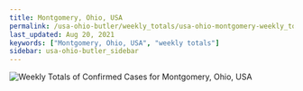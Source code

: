 ```yaml
---
title: Montgomery, Ohio, USA
permalink: /usa-ohio-butler/weekly_totals/usa-ohio-montgomery-weekly_totals.html
last_updated: Aug 20, 2021
keywords: ["Montgomery, Ohio, USA", "weekly totals"]
sidebar: usa-ohio-butler_sidebar
---
```


![Weekly Totals of Confirmed Cases for Montgomery, Ohio, USA](/covid_tracker/images/graphs/usa-ohio-montgomery-weekly_totals_graph.png)
